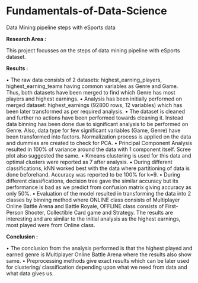 # Fundamentals-of-Data-Science
Data Mining pipeline steps with eSports data

**Research Area :**

This project focusses on the steps of data mining pipeline with eSports dataset.

**Results :**

•	The raw data consists of 2 datasets: highest_earning_players, highest_earning_teams having common variables as Genre and Game. Thus, both datasets have been merged to find which Genre has most players and highest earnings. 
•	Analysis has been initially performed on merged dataset: highest_earnings (92800 rows, 12 variables) which has been later transformed as per required analysis. 
•	The dataset is cleaned and further no actions have been performed towards cleaning it. Instead data binning has been done due to significant analysis to be performed on Genre. Also, data type for few significant variables (Game, Genre) have been transformed into factors. Normalization process is applied on the data and dummies are created to check for PCA. 
•	Principal Component Analysis resulted in 100% of variance around the data with 1 component itself. Scree plot also suggested the same. 
•	Kmeans clustering is used for this data and optimal clusters were reported as 7 after analysis. 
•	During different classifications, kNN worked best with the data where partitioning of data is done beforehand. Accuracy was reported to be 100% for k=9. 
•	During different classifications, decision tree gave the similar accuracy but its performance is bad as we predict from confusion matrix giving accuracy as only 50%. 
•	Evaluation of the model resulted in transforming the data into 2 classes by binning method where ONLINE class consists of Multiplayer Online Battle Arena and Battle Royale, OFFLINE class consists of First-Person Shooter, Collectible Card game and Strategy. The results are interesting and are similar to the initial analysis as the highest earnings, most played were from Online class.  

**Conclusion :**

•	The conclusion from the analysis performed is that the highest played and earned genre is Multiplayer Online Battle Arena where the results also show same.
•	Preprocessing methods give exact results which can be later used for clustering/ classification depending upon what we need from data and what data gives us.
